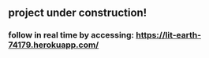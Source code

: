 ## project under construction!

### follow in real time by accessing: https://lit-earth-74179.herokuapp.com/
